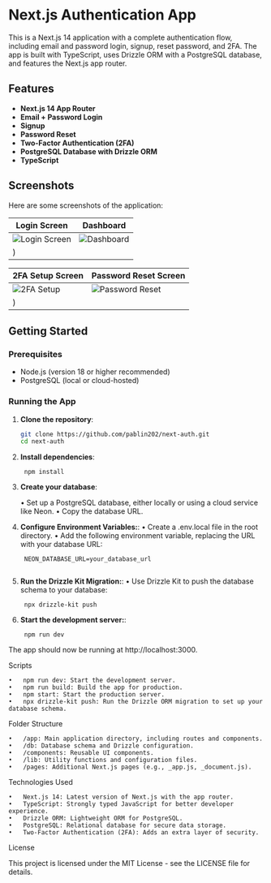 # Next.js Authentication App

This is a Next.js 14 application with a complete authentication flow, including email and password login, signup, reset password, and 2FA. The app is built with TypeScript, uses Drizzle ORM with a PostgreSQL database, and features the Next.js app router.

## Features

- **Next.js 14 App Router**
- **Email + Password Login**
- **Signup**
- **Password Reset**
- **Two-Factor Authentication (2FA)**
- **PostgreSQL Database with Drizzle ORM**
- **TypeScript**

## Screenshots

Here are some screenshots of the application:

| Login Screen                         | Dashboard                          |
| ------------------------------------ | ---------------------------------- |
| ![Login Screen](https://github.com/user-attachments/assets/d1a19bef-8f40-4687-a94c-2f478a78ceeb)| ![Dashboard](https://github.com/user-attachments/assets/7ce8bbf6-ccb9-4274-8655-74afdfe4e2f3)
) |

| 2FA Setup Screen                       | Password Reset Screen              |
| -------------------------------------- | ---------------------------------- |
| ![2FA Setup](https://github.com/user-attachments/assets/25d30ecf-8458-4ec4-9108-fb7de1454f4d)| ![Password Reset](https://github.com/user-attachments/assets/76b8c7e8-432f-4e1b-8876-6005df3d50b8)
) |

## Getting Started

### Prerequisites

- Node.js (version 18 or higher recommended)
- PostgreSQL (local or cloud-hosted)

### Running the App

1. **Clone the repository**:

   ```bash
   git clone https://github.com/pablin202/next-auth.git
   cd next-auth

2. **Install dependencies**:

   ```
    npm install

3. **Create your database**:

	•	Set up a PostgreSQL database, either locally or using a cloud service like Neon.
	•	Copy the database URL.

4. **Configure Environment Variables:**:
	•	Create a .env.local file in the root directory.
	•	Add the following environment variable, replacing the URL with your database URL:

   ```
    NEON_DATABASE_URL=your_database_url


4. **Run the Drizzle Kit Migration:**:
	•	Use Drizzle Kit to push the database schema to your database:

   ```
    npx drizzle-kit push

4. **Start the development server:**:

   ```
    npm run dev

The app should now be running at http://localhost:3000.

Scripts

	•	npm run dev: Start the development server.
	•	npm run build: Build the app for production.
	•	npm start: Start the production server.
	•	npx drizzle-kit push: Run the Drizzle ORM migration to set up your database schema.

Folder Structure

	•	/app: Main application directory, including routes and components.
	•	/db: Database schema and Drizzle configuration.
	•	/components: Reusable UI components.
	•	/lib: Utility functions and configuration files.
	•	/pages: Additional Next.js pages (e.g., _app.js, _document.js).

Technologies Used

	•	Next.js 14: Latest version of Next.js with the app router.
	•	TypeScript: Strongly typed JavaScript for better developer experience.
	•	Drizzle ORM: Lightweight ORM for PostgreSQL.
	•	PostgreSQL: Relational database for secure data storage.
	•	Two-Factor Authentication (2FA): Adds an extra layer of security.

License

This project is licensed under the MIT License - see the LICENSE file for details.

